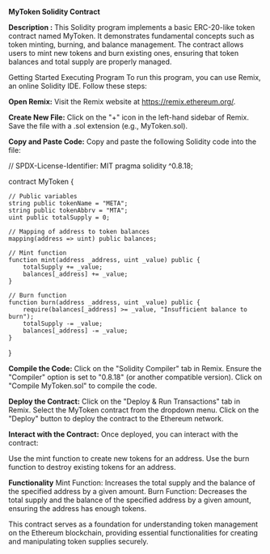 

**MyToken Solidity Contract**

**Description :**
This Solidity program implements a basic ERC-20-like token contract named MyToken. It demonstrates fundamental concepts such as token minting, burning, and balance management. The contract allows users to mint new tokens and burn existing ones, ensuring that token balances and total supply are properly managed.

Getting Started
Executing Program
To run this program, you can use Remix, an online Solidity IDE. Follow these steps:

**Open Remix:** Visit the Remix website at https://remix.ethereum.org/.

**Create New File:** Click on the "+" icon in the left-hand sidebar of Remix. Save the file with a .sol extension (e.g., MyToken.sol).

**Copy and Paste Code:** Copy and paste the following Solidity code into the file:

// SPDX-License-Identifier: MIT
pragma solidity ^0.8.18;

contract MyToken {

    // Public variables
    string public tokenName = "META";
    string public tokenAbbrv = "MTA";
    uint public totalSupply = 0;

    // Mapping of address to token balances
    mapping(address => uint) public balances;

    // Mint function
    function mint(address _address, uint _value) public {
        totalSupply += _value;
        balances[_address] += _value;
    }

    // Burn function
    function burn(address _address, uint _value) public {
        require(balances[_address] >= _value, "Insufficient balance to burn");
        totalSupply -= _value;
        balances[_address] -= _value;
    }
}

**Compile the Code:** Click on the "Solidity Compiler" tab in Remix. Ensure the "Compiler" option is set to "0.8.18" (or another compatible version). Click on "Compile MyToken.sol" to compile the code.

**Deploy the Contract:** Click on the "Deploy & Run Transactions" tab in Remix. Select the MyToken contract from the dropdown menu. Click on the "Deploy" button to deploy the contract to the Ethereum network.

**Interact with the Contract:** Once deployed, you can interact with the contract:

Use the mint function to create new tokens for an address.
Use the burn function to destroy existing tokens for an address.

**Functionality**
Mint Function: Increases the total supply and the balance of the specified address by a given amount.
Burn Function: Decreases the total supply and the balance of the specified address by a given amount, ensuring the address has enough tokens.

This contract serves as a foundation for understanding token management on the Ethereum blockchain, providing essential functionalities for creating and manipulating token supplies securely.
